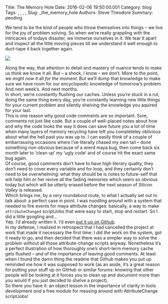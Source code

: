Title: The Memory Hole
Date: 2016-02-06 19:50:00.001
Category: blog
Tags: , , , , 
Slug: _the_memory_hole
Authors: Steve Theodore
Summary: pending

We tend to be the kind of people who throw themselves into things – we live for the joy of problem solving. So when we’re really grappling with the intricacies of todays disaster, we immerse ourselves in it. We tear it apart and inspect all the little moving pieces till we understand it well enough to duct-tape it back together again.   


[![](http://www.ocinside.de/media/uploads/less_memory_4.jpg)](http://www.ocinside.de/media/uploads/less_memory_4.jpg)

  
Along the way, that attention to detail and mastery of nuance tends to make us think we know it all. But – a shock, I know – we don’t. More to the point, we might now it all _for the moment_. But we’ll dump that knowledge to make sure we have room for our encyclopedic knowledge of tomorrow’s problem. And next week’s. And next months.  
In short, we’re constantly flushing our caches. Unless you’re stuck in a rut, doing the same thing every day, you’re constantly learning new little things for your current problem and silently shelving the knowledge you aquired for your last.  
This is one reason why good code comments are so important. Sure, comments rot just like code. But a couple of well-placed notes about how and why the code looks the way it does can save future you a lot of time when many layers of memory recycling have left you completeley oblivious about what the hell past you was up to. I can easily think of a couple of embarrassing occasions where I’ve literally chased my own tail – done something non-obvious because of a wierd maya bug, then come back six month later to ‘clean up’ my ‘ugly code’ and of course hit the exact same bug again.   
Of course, good comments don’t have to have high literary quality, they don’t need to cover every variable and for loop, and they certainly don’t need to be overwhelming: what they should be is notes to future-self that will help him or her revive all the fading memories which seem so obvious today but which will be utterly erased before the next season of _Silicon Valley_ is released.  
Which brings me, by a _very_ roundabout route, to what I actually set out to talk about: a perfect case in point. I was noodling around with a system that needed to fire events for maya attribute changes: basically, a way to make `attributeChanged` scriptJobs that were easy to start, stop and restart. So I did a little googling and…   
Yep. I’d already written it. I’d even [put it up on Github](https://github.com/theodox/attributeEvents).  
In my defense, I realized in retrospect that I had cancelled the project at work that made it necessary the first time: I did the work on the system, got it ready to go, and then decided that there was a simpler way to solve the problem without all those attribute-change scripts anyway. Nonetheless it’s a perfect illustration of how thoroughly one’s short-term memory cache gets flushed – and of the importance of leaving good comments. At least when I found the damn thing the readme that Github makes you put up reminded me how it was supposed to work (as an aside, it’s a great reason for putting your stuff up on GitHub or similar forums: knowing that other people will be looking at it forces you to clean up and document more than you would if you just decided to shelve a project).  
So there you have it: an object lesson in the importance of clarity in tools development _and_ a free module for messing around with AttributeChange scriptJobs!

